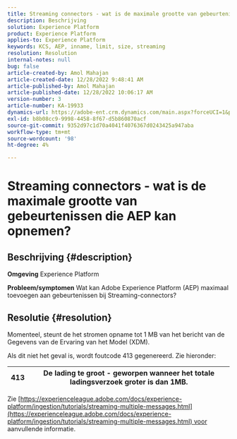 ```yaml
---
title: Streaming connectors - wat is de maximale grootte van gebeurtenissen die AEP kan opnemen?
description: Beschrijving
solution: Experience Platform
product: Experience Platform
applies-to: Experience Platform
keywords: KCS, AEP, inname, limit, size, streaming
resolution: Resolution
internal-notes: null
bug: false
article-created-by: Amol Mahajan
article-created-date: 12/28/2022 9:48:41 AM
article-published-by: Amol Mahajan
article-published-date: 12/28/2022 10:06:17 AM
version-number: 3
article-number: KA-19933
dynamics-url: https://adobe-ent.crm.dynamics.com/main.aspx?forceUCI=1&pagetype=entityrecord&etn=knowledgearticle&id=48dacbca-9486-ed11-81ac-6045bd006e5a
exl-id: b8b08cc9-9998-4458-8f67-d5b860870acf
source-git-commit: 9352d97c1d70a4041f4076367d0243425a947aba
workflow-type: tm+mt
source-wordcount: '98'
ht-degree: 4%

---
```


# Streaming connectors - wat is de maximale grootte van gebeurtenissen die AEP kan opnemen?

## Beschrijving {#description}

<b>Omgeving</b>
Experience Platform


<b>Probleem/symptomen</b>
Wat kan Adobe Experience Platform (AEP) maximaal toevoegen aan gebeurtenissen bij Streaming-connectors?


## Resolutie {#resolution}


Momenteel, steunt de het stromen opname tot 1 MB van het bericht van de Gegevens van de Ervaring van het Model (XDM).

Als dit niet het geval is, wordt foutcode 413 gegenereerd. Zie hieronder:




| 413 | De lading te groot - geworpen wanneer het totale ladingsverzoek groter is dan 1MB. |
| --- | --- |




Zie [https://experienceleague.adobe.com/docs/experience-platform/ingestion/tutorials/streaming-multiple-messages.html](https://experienceleague.adobe.com/docs/experience-platform/ingestion/tutorials/streaming-multiple-messages.html) voor aanvullende informatie.
